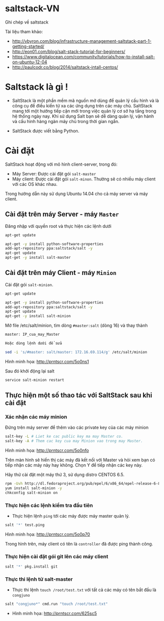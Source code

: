 saltstack-VN
============

Ghi chép về saltstack

Tài liệu tham khảo:

* http://vbyron.com/blog/infrastructure-management-saltstack-part-1-getting-started/
* http://eon01.com/blog/salt-stack-tutorial-for-beginners/
* https://www.digitalocean.com/community/tutorials/how-to-install-salt-on-ubuntu-12-04
* http://paulcodr.co/blog/2014/saltstack-intall-centos/


# Saltstack là gì !

- SaltStack là một phần mềm mã nguồn mở dùng để quản lý cấu hình và là công cụ để điều kiển từ xa các ứng dụng trên các máy chủ. SaltStack mang tới một hướng tiếp cận mới trong việc quản lý cơ sở hạ tầng trong hệ thống ngày nay. Khi sử dụng Salt bạn sẽ dễ dàng quản lý, vận hành và cấu hình hàng ngàn máy chủ trong thời gian ngắn. 

- SaltStack được viết bằng Python.


# Cài đặt 

SaltStack hoạt động với mô hình client-server, trong đó:
* Máy Server: Được cài đặt gói `salt-master`
* Máy client: Được cài đặt gói `salt-minon`. Thường sẽ có nhiều máy client với các OS khác nhau.

Trong hướng dẫn này sử dụng Ubuntu 14.04 cho cả máy server và máy client.

## Cài đặt trên máy Server - máy `Master`

Đăng nhập với quyền root và thực hiện các lệnh dưới

```sh
apt-get update

apt-get -y install python-software-properties
add-apt-repository ppa:saltstack/salt -y
apt-get update
apt-get -y install salt-master
```

## Cài đặt trên máy Client - máy `Minion`

Cài đặt gói `salt-minion`. 
```sh
apt-get update

apt-get -y install python-software-properties
add-apt-repository ppa:saltstack/salt -y
apt-get update
apt-get -y install salt-minion
```

Mở file /etc/salt/minion, tìm dòng `#master:salt` (dòng 16) và thay thành 

```sh
master: IP_cua_may_Master

Hoặc dùng lệnh dưới để sửa

sed -i 's/#master: salt/master: 172.16.69.114/g' /etc/salt/minion
```

Hình minh họa: http://prntscr.com/5o0ns1

Sau đó khởi động lại salt
```sh
service salt-minion restart
```

## Thực hiện một số thao tác với SaltStack sau khi cài đặt
### Xác nhận các máy minion 
Đứng trên máy server để thêm vào các private key của các máy minion

```sh
salt-key -L # Liet ke cac public key ma may Master co.
salt-key -A # Them cac key cua may Minion vao trong may Master.
```
Hình minh họa: http://prntscr.com/5o0nfo

Trên màn hình sẽ hiển thị các máy đã kết nối với Master và hỏi xem bạn có tiếp nhận các máy này hay không. Chọn Y để tiếp nhận các key này.

Hãy thử cài đặt một máy thứ 3, sử dụng distro CENTOS 6.5.
```sh
rpm -Uvh http://dl.fedoraproject.org/pub/epel/6/x86_64/epel-release-6-8.noarch.rpm
yum install salt-minion -y
chkconfig salt-minion on
```
### Thực hiện các lệnh kiểm tra đầu tiên

- Thực hiện lệnh `ping` tới các máy được máy master quản lý.

```sh
salt '*' test.ping
```

Hình minh họa: http://prntscr.com/5o0p70

Trong hình trên, máy client có tên là `controller` đã được ping thành công.

### Thực hiện cài đặt gói git lên các máy client
```sh
salt '*' pkg.install git
```

### Thực thi lệnh từ salt-master
- Thực thi lệnh `touch /root/test.txt` với tất cả các máy có tên bắt đầu là `congjuno`
```sh
salt "congjuno*" cmd.run "touch /root/test.txt"
```
- Hình minh họa: http://prntscr.com/625sc5

